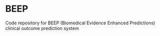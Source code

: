 # BEEP
Code repository for BEEP (Biomedical Evidence Enhanced Predictions) clinical outcome prediction system
